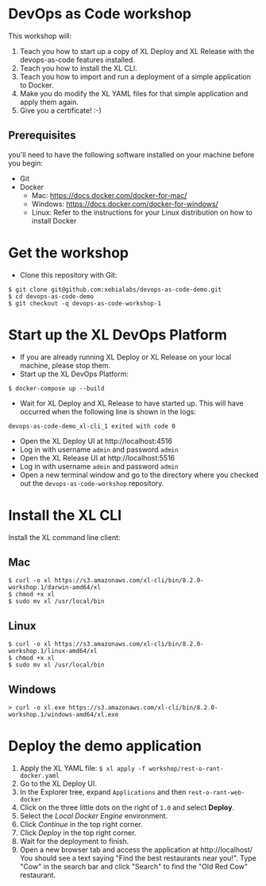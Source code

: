 # DevOps as Code workshop

This workshop will:

1. Teach you how to start up a copy of XL Deploy and XL Release with the devops-as-code features installed.
2. Teach you how to install the XL CLI.
3. Teach you how to import and run a deployment of a simple application to Docker.
4. Make you do modify the XL YAML files for that simple application and apply them again.
5. Give you a certificate! :-)

## Prerequisites

you'll need to have the following software installed on your machine before you begin:
* Git
* Docker
  * Mac: https://docs.docker.com/docker-for-mac/
  * Windows: https://docs.docker.com/docker-for-windows/
  * Linux: Refer to the instructions for your Linux distribution on how to install Docker


# Get the workshop

* Clone this repository with Git:
```
$ git clone git@github.com:xebialabs/devops-as-code-demo.git
$ cd devops-as-code-demo
$ git checkout -q devops-as-code-workshop-1
```

# Start up the XL DevOps Platform

* If you are already running XL Deploy or XL Release on your local machine, please stop them.
* Start up the XL DevOps Platform:
```
$ docker-compose up --build
```

* Wait for XL Deploy and XL Release to have started up. This will have occurred when the following line is shown in the logs:
```
devops-as-code-demo_xl-cli_1 exited with code 0
```


* Open the XL Deploy UI at http://localhost:4516
* Log in with username `admin` and password `admin`
* Open the XL Release UI at http://localhost:5516
* Log in with username `admin` and password `admin`
* Open a new terminal window and go to the directory where you checked out the `devops-as-code-workshop` repository.

# Install the XL CLI

Install the XL command line client:

## Mac
```
$ curl -o xl https://s3.amazonaws.com/xl-cli/bin/8.2.0-workshop.1/darwin-amd64/xl
$ chmod +x xl
$ sudo mv xl /usr/local/bin
```

## Linux
```
$ curl -o xl https://s3.amazonaws.com/xl-cli/bin/8.2.0-workshop.1/linux-amd64/xl
$ chmod +x xl
$ sudo mv xl /usr/local/bin
```

## Windows
```
> curl -o xl.exe https://s3.amazonaws.com/xl-cli/bin/8.2.0-workshop.1/windows-amd64/xl.exe
```

# Deploy the demo application

1. Apply the XL YAML file: `$ xl apply -f workshop/rest-o-rant-docker.yaml`
1. Go to the XL Deploy UI.
1. In the Explorer tree, expand `Applications` and then `rest-o-rant-web-docker`
1. Click on the three little dots on the right of `1.0` and select **Deploy**.
1. Select the *Local Docker Engine* environment.
1. Click *Continue* in the top right corner.
1. Click *Deploy* in the top right corner.
1. Wait for the deployment to finish.
1. Open a new browser tab and access the application at http://localhost/
You should see a text saying "Find the best restaurants near you!".
Type "Cow" in the search bar and click "Search" to find the "Old Red Cow" restaurant.
